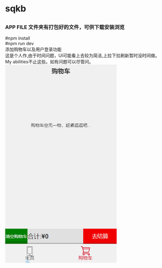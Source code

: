 # sqkb<h2>  
### APP FILE 文件夹有打包好的文件，可供下载安装浏览
#npm install  
#npm run dev  
添加购物车以及用户登录功能     
这是个人作,由于时间问题，UI可能看上去较为简洁,上拉下拉刷新暂时没时间做。     
My abilities不止这些。如有问题可以尽管问。     
![image](https://github.com/ghwq/sqkb/blob/master/src/assets/img/jdfw.gif)
